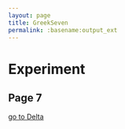 ```yaml
---
layout: page
title: GreekSeven
permalink: :basename:output_ext
---
```


# Experiment 
## Page 7
[go to Delta](pagefour.html)